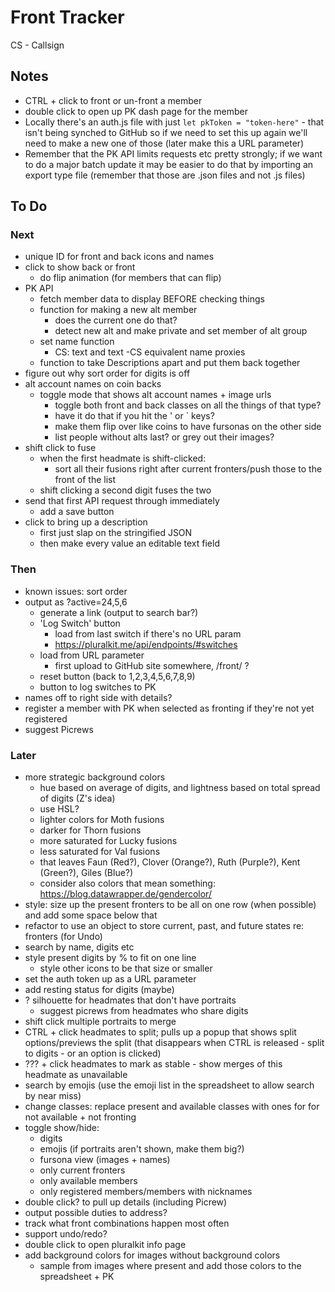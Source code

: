 # Front Tracker

CS - Callsign


## Notes
- CTRL + click to front or un-front a member
- double click to open up PK dash page for the member
- Locally there's an auth.js file with just `let pkToken = "token-here"` - that isn't being synched to GitHub so if we need to set this up again we'll need to make a new one of those (later make this a URL parameter)
- Remember that the PK API limits requests etc pretty strongly; if we want to do a major batch update it may be easier to do that by importing an export type file (remember that those are .json files and not .js files)


## To Do

### Next
- unique ID for front and back icons and names
- click to show back or front
  - do flip animation (for members that can flip)
- PK API
  - fetch member data to display BEFORE checking things
  - function for making a new alt member
    - does the current one do that?
    - detect new alt and make private and set member of alt group
  - set name function
    - CS: text and text -CS equivalent name proxies
  - function to take Descriptions apart and put them back together
- figure out why sort order for digits is off
- alt account names on coin backs
  - toggle mode that shows alt account names + image urls
    - toggle both front and back classes on all the things of that type?
    - have it do that if you hit the ' or ` keys?
    - make them flip over like coins to have fursonas on the other side
    - list people without alts last? or grey out their images?
- shift click to fuse
  - when the first headmate is shift-clicked:
    - sort all their fusions right after current fronters/push those to the front of the list
  - shift clicking a second digit fuses the two
- send that first API request through immediately
  - add a save button
- click to bring up a description
  - first just slap on the stringified JSON
  - then make every value an editable text field


### Then
- known issues: sort order
- output as ?active=24,5,6
  - generate a link (output to search bar?)
  - 'Log Switch' button
    - load from last switch if there's no URL param
    - https://pluralkit.me/api/endpoints/#switches
  - load from URL parameter    
    - first upload to GitHub site somewhere, /front/ ?
  - reset button (back to 1,2,3,4,5,6,7,8,9)
  - button to log switches to PK
- names off to right side with details?
- register a member with PK when selected as fronting if they're not yet registered
- suggest Picrews


### Later
- more strategic background colors
  - hue based on average of digits, and lightness based on total spread of digits (Z's idea)
  - use HSL?
  - lighter colors for Moth fusions
  - darker for Thorn fusions
  - more saturated for Lucky fusions
  - less saturated for Val fusions
  - that leaves Faun (Red?), Clover (Orange?), Ruth (Purple?), Kent (Green?), Giles (Blue?)
  - consider also colors that mean something: https://blog.datawrapper.de/gendercolor/
- style: size up the present fronters to be all on one row (when possible) and add some space below that
- refactor to use an object to store current, past, and future states re: fronters (for Undo)
- search by name, digits etc
- style present digits by % to fit on one line
  - style other icons to be that size or smaller
- set the auth token up as a URL parameter
- add resting status for digits (maybe)
- ? silhouette for headmates that don't have portraits
   - suggest picrews from headmates who share digits
- shift click multiple portraits to merge
- CTRL + click headmates to split; pulls up a popup that shows split options/previews the split (that disappears when CTRL is released - split to digits - or an option is clicked)
- ??? + click headmates to mark as stable - show merges of this headmate as unavailable
- search by emojis (use the emoji list in the spreadsheet to allow search by near miss)
- change classes: replace present and available classes with ones for for not available + not fronting
- toggle show/hide: 
  - digits
  - emojis (if portraits aren't shown, make them big?)
  - fursona view (images + names)
  - only current fronters
  - only available members
  - only registered members/members with nicknames
- double click? to pull up details (including Picrew)
- output possible duties to address?
- track what front combinations happen most often
- support undo/redo?
- double click to open pluralkit info page
- add background colors for images without background colors
    - sample from images where present and add those colors to the spreadsheet + PK